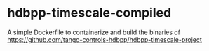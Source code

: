 # hdbpp-timescale-compiled
A simple Dockerfile to containerize and build the binaries of https://github.com/tango-controls-hdbpp/hdbpp-timescale-project
